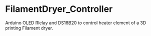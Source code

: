 # FilamentDryer_Controller
Arduino OLED Rlelay and DS18B20 to control heater element of a 3D printing Filament dryer.
